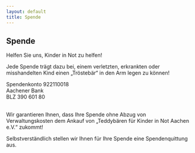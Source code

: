 ```yaml
---
layout: default
title: Spende
---
```


## Spende

Helfen Sie uns, Kinder in Not zu helfen! 

Jede Spende trägt dazu bei, einem verletzten, erkrankten oder misshandelten Kind einen „Tröstebär“ in den Arm legen zu können! 

Spendenkonto 922110018<br/>
Aachener Bank<br/>
BLZ 390 601 80<br/>
<br/>

Wir garantieren Ihnen, dass Ihre Spende ohne Abzug von Verwaltungskosten dem Ankauf von „Teddybären für Kinder in Not Aachen e.V.“ zukommt! 

Selbstverständlich stellen wir Ihnen für Ihre Spende eine Spendenquittung aus.
